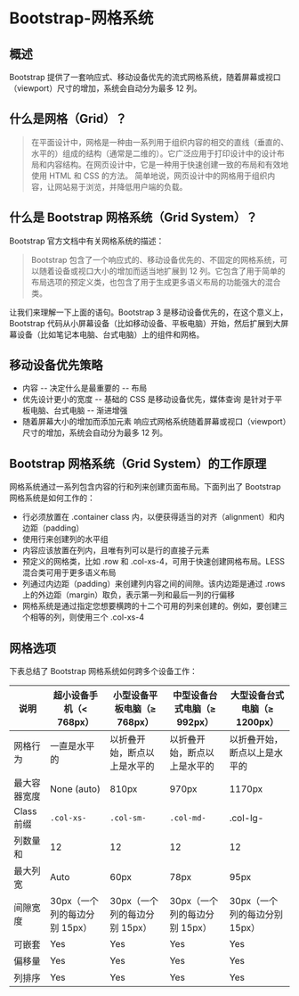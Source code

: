 # Bootstrap-网格系统
## 概述
Bootstrap 提供了一套响应式、移动设备优先的流式网格系统，随着屏幕或视口（viewport）尺寸的增加，系统会自动分为最多 12 列。

## 什么是网格（Grid）？
> 在平面设计中，网格是一种由一系列用于组织内容的相交的直线（垂直的、水平的）组成的结构（通常是二维的）。它广泛应用于打印设计中的设计布局和内容结构。在网页设计中，它是一种用于快速创建一致的布局和有效地使用 HTML 和 CSS 的方法。
简单地说，网页设计中的网格用于组织内容，让网站易于浏览，并降低用户端的负载。

## 什么是 Bootstrap 网格系统（Grid System）？
Bootstrap 官方文档中有关网格系统的描述：

> Bootstrap 包含了一个响应式的、移动设备优先的、不固定的网格系统，可以随着设备或视口大小的增加而适当地扩展到 12 列。它包含了用于简单的布局选项的预定义类，也包含了用于生成更多语义布局的功能强大的混合类。

让我们来理解一下上面的语句。Bootstrap 3 是移动设备优先的，在这个意义上，Bootstrap 代码从小屏幕设备（比如移动设备、平板电脑）开始，然后扩展到大屏幕设备（比如笔记本电脑、台式电脑）上的组件和网格。

## 移动设备优先策略
- 内容
-- 决定什么是最重要的
-- 布局
- 优先设计更小的宽度
-- 基础的 CSS 是移动设备优先，媒体查询 是针对于平板电脑、台式电脑
-- 渐进增强
- 随着屏幕大小的增加而添加元素
响应式网格系统随着屏幕或视口（viewport）尺寸的增加，系统会自动分为最多 12 列。


## Bootstrap 网格系统（Grid System）的工作原理
网格系统通过一系列包含内容的行和列来创建页面布局。下面列出了 Bootstrap 网格系统是如何工作的：

- 行必须放置在 .container class 内，以便获得适当的对齐（alignment）和内边距（padding）
- 使用行来创建列的水平组
- 内容应该放置在列内，且唯有列可以是行的直接子元素
- 预定义的网格类，比如 .row 和 .col-xs-4，可用于快速创建网格布局。LESS 混合类可用于更多语义布局
- 列通过内边距（padding）来创建列内容之间的间隙。该内边距是通过 .rows  上的外边距（margin）取负，表示第一列和最后一列的行偏移
- 网格系统是通过指定您想要横跨的十二个可用的列来创建的。例如，要创建三个相等的列，则使用三个 .col-xs-4

## 网格选项
下表总结了 Bootstrap 网格系统如何跨多个设备工作：

| 说明       | 超小设备手机（< 768px）     | 小型设备平板电脑（≥ 768px）   | 中型设备台式电脑（≥ 992px）   | 大型设备台式电脑（≥ 1200px）  |
|----------|---------------------|---------------------|---------------------|---------------------|
| 网格行为     | 一直是水平的              | 以折叠开始，断点以上是水平的      | 以折叠开始，断点以上是水平的      | 以折叠开始，断点以上是水平的      |
| 最大容器宽度   | None (auto)       | 810px               | 970px               | 1170px              |
| Class 前缀 | `.col-xs-`         | `.col-sm-`         | `.col-md-`         | .col-lg-         |
| 列数量和     | 12                  | 12                  | 12                  | 12                  |
| 最大列宽     | Auto                | 60px                | 78px                | 95px                |
| 间隙宽度     | 30px（一个列的每边分别 15px） | 30px（一个列的每边分别 15px） | 30px（一个列的每边分别 15px） | 30px（一个列的每边分别 15px） |
| 可嵌套      | Yes                 | Yes                 | Yes                 | Yes                 |
| 偏移量      | Yes                 | Yes                 | Yes                 | Yes                 |
| 列排序      | Yes                 | Yes                 | Yes                 | Yes                 |

